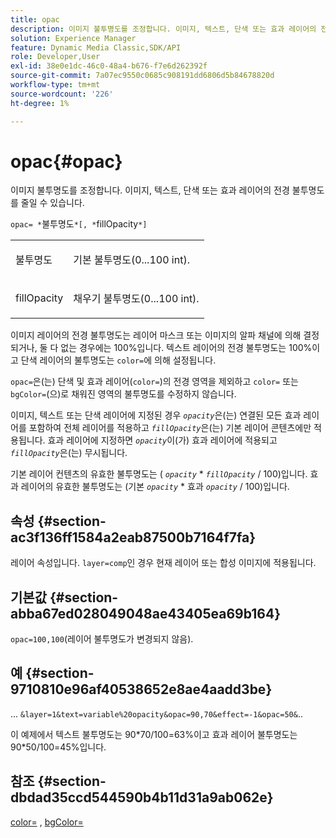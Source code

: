 ```yaml
---
title: opac
description: 이미지 불투명도를 조정합니다. 이미지, 텍스트, 단색 또는 효과 레이어의 전경 불투명도를 줄일 수 있습니다.
solution: Experience Manager
feature: Dynamic Media Classic,SDK/API
role: Developer,User
exl-id: 38e0e1dc-46c0-48a4-b676-f7e6d262392f
source-git-commit: 7a07ec9550c0685c908191dd6806d5b84678820d
workflow-type: tm+mt
source-wordcount: '226'
ht-degree: 1%

---
```


# opac{#opac}

이미지 불투명도를 조정합니다. 이미지, 텍스트, 단색 또는 효과 레이어의 전경 불투명도를 줄일 수 있습니다.

`opac= *`불투명도`*[, *`fillOpacity`*]`

<table id="simpletable_DA4B5D86C496480886FADB284AD6047F"> 
 <tr class="strow"> 
  <td class="stentry"> <p><span class="varname"> 불투명도</span> </p> </td> 
  <td class="stentry"> <p>기본 불투명도(0...100 int). </p></td> 
 </tr> 
 <tr class="strow"> 
  <td class="stentry"> <p><span class="varname"> fillOpacity</span> </p></td> 
  <td class="stentry"> <p>채우기 불투명도(0...100 int). </p></td> 
 </tr> 
</table>

이미지 레이어의 전경 불투명도는 레이어 마스크 또는 이미지의 알파 채널에 의해 결정되거나, 둘 다 없는 경우에는 100%입니다. 텍스트 레이어의 전경 불투명도는 100%이고 단색 레이어의 불투명도는 `color=`에 의해 설정됩니다.

`opac=`은(는) 단색 및 효과 레이어(`color=`)의 전경 영역을 제외하고 `color=` 또는 `bgColor=`(으)로 채워진 영역의 불투명도를 수정하지 않습니다.

이미지, 텍스트 또는 단색 레이어에 지정된 경우 *`opacity`*&#x200B;은(는) 연결된 모든 효과 레이어를 포함하여 전체 레이어를 적용하고 *`fillOpacity`*&#x200B;은(는) 기본 레이어 콘텐츠에만 적용됩니다. 효과 레이어에 지정하면 *`opacity`*&#x200B;이(가) 효과 레이어에 적용되고 *`fillOpacity`*&#x200B;은(는) 무시됩니다.

기본 레이어 컨텐츠의 유효한 불투명도는 ( *`opacity`* &#42; *`fillOpacity`* / 100)입니다. 효과 레이어의 유효한 불투명도는 (기본 *`opacity`* &#42; 효과 *`opacity`* / 100)입니다.

## 속성 {#section-ac3f136ff1584a2eab87500b7164f7fa}

레이어 속성입니다. `layer=comp`인 경우 현재 레이어 또는 합성 이미지에 적용됩니다.

## 기본값 {#section-abba67ed028049048ae43405ea69b164}

`opac=100,100`(레이어 불투명도가 변경되지 않음).

## 예 {#section-9710810e96af40538652e8ae4aadd3be}

... `&layer=1&text=variable%20opacity&opac=90,70&effect=-1&opac=50&`..

이 예제에서 텍스트 불투명도는 90&#42;70/100=63%이고 효과 레이어 불투명도는 90&#42;50/100=45%입니다.

## 참조 {#section-dbdad35ccd544590b4b11d31a9ab062e}

[color=](/help/aem-is-ir-api/is-api/http-ref/image-serving-api-ref/c-http-protocol-reference/c-data-types/r-is-http-color.md) , [bgColor=](../../../../../is-api/http-ref/image-serving-api-ref/c-http-protocol-reference/c-command-reference/r-bgcolor.md#reference-441371ba4ef54fe781887c5ae448f6ab)

